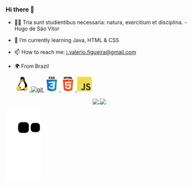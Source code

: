 ### Hi there 👋

<!--
**valerio-figueira/valerio-figueira** is a ✨ _special_ ✨ repository because its `README.md` (this file) appears on your GitHub profile.

Here are some ideas to get you started:

- 🔭 I’m currently working on ...
- 🌱 I’m currently learning ...
- 👯 I’m looking to collaborate on ...
- 🤔 I’m looking for help with ...
- 💬 Ask me about ...
- 📫 How to reach me: j.valerio.figueira@gmail.com
- 😄 Pronouns: ...
- ⚡ Fun fact: ...
-->

- 🧙‍♂️ Tria sunt studientibus necessaria: natura, exercitium et disciplina. - Hugo de São Vitor
- 🌱 I’m currently learning Java, HTML & CSS
- 📫 How to reach me: j.valerio.figueira@gmail.com
- 🌍 From Brazil


  <div>
    <a href="https://www.linux.org/">
      <img src="https://raw.githubusercontent.com/devicons/devicon/master/icons/linux/linux-original.svg" alt="linux" width="40" height="40"/>
    </a>
    <a href="https://git-scm.com/">
      <img src="https://www.vectorlogo.zone/logos/git-scm/git-scm-icon.svg" alt="git" width="40" height="40"/>
    </a>
    <a href="https://www.w3schools.com/css/">
      <img src="https://raw.githubusercontent.com/devicons/devicon/master/icons/css3/css3-original-wordmark.svg" alt="css3" width="40" height="40"/>
    </a>
    <a href="https://www.w3.org/html/">
      <img src="https://raw.githubusercontent.com/devicons/devicon/master/icons/html5/html5-original-wordmark.svg" alt="html5" width="40" height="40"/>
    </a>
    <a href="https://developer.mozilla.org/en-US/docs/Web/JavaScript">
      <img src="https://raw.githubusercontent.com/devicons/devicon/master/icons/javascript/javascript-original.svg" alt="javascript" width="40" height="40"/>
    </a>
</section>

<div align="center">
  <a href="https://github.com/valerio-figueira#user-activity-overview">
    <img align="center" src="https://github-readme-stats.vercel.app/api/top-langs?username=valerio-figueira&show_icons=true&theme=yeblu&hide_border=true&langs_count=4" height="160"/>
    <img align="center" src="https://github-readme-stats.vercel.app/api?username=valerio-figueira&show_icons=true&theme=yeblu&hide_border=true&include_all_commits=true" height="160" />
  </a>
</div>

![Snake animation](https://github.com/valerio-figueira/valerio-figueira/blob/output/github-contribution-grid-snake.svg)
